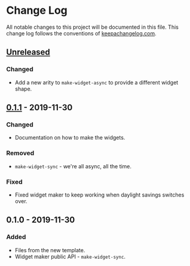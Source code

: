 # Change Log
All notable changes to this project will be documented in this file. This change log follows the conventions of [keepachangelog.com](http://keepachangelog.com/).

## [Unreleased]
### Changed
- Add a new arity to `make-widget-async` to provide a different widget shape.

## [0.1.1] - 2019-11-30
### Changed
- Documentation on how to make the widgets.

### Removed
- `make-widget-sync` - we're all async, all the time.

### Fixed
- Fixed widget maker to keep working when daylight savings switches over.

## 0.1.0 - 2019-11-30
### Added
- Files from the new template.
- Widget maker public API - `make-widget-sync`.

[Unreleased]: https://github.com/your-name/simple-api-client/compare/0.1.1...HEAD
[0.1.1]: https://github.com/your-name/simple-api-client/compare/0.1.0...0.1.1
